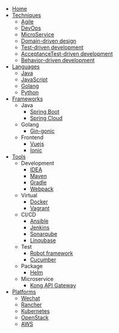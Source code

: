 - [Home](/)
- [Techniques](./contents/techniques/README.md)
  - [Agile](./contents/techniques/agile.md)
  - [DevOps](./contents/techniques/devops.md)
  - [MicroService](./contents/techniques/microservice.md)
  - [Domain-driven design](./contents/techniques/ddd.md)
  - [Test-driven development](./contents/techniques/tdd.md)
  - [AcceptanceTest-driven development](./contents/techniques/atdd.md)
  - [Behavior-driven development](./contents/techniques/bdd.md)
- [Languages](./contents/languages/README.md)
  - [Java](./contents/languages/java.md)
  - [JavaScript](./contents/languages/javascript.md)
  - [Golang](./contents/languages/golang.md)
  - [Python](./contents/languages/python.md)
- [Frameworks](./contents/frameworks/README.md)
  - Java
    - [Spring Boot](./contents/frameworks/spring-boot.md)
    - [Spring Cloud](./contents/frameworks/spring-cloud.md)
  - Golang
    - [Gin-gonic](./contents/frameworks/gin-gonic.md)
  - Frontend
    - [Vuejs](./contents/frameworks/vuejs.md)
    - [Ionic](./contents/frameworks/Ionic.md)
- [Tools](./contents/tools/README.md)
  - Development
    - [IDEA](./contents/tools/idea.md)
    - [Maven](./contents/tools/maven.md)
    - [Gradle](./contents/tools/gradle.md)
    - [Webpack](./contents/tools/webpack.md)
  - Virtual
    - [Docker](./contents/tools/docker.md)
    - [Vagrant](./contents/tools/vagrant.md)
  - CI/CD
    - [Ansible](./contents/tools/ansible.md)
    - [Jenkins](./contents/tools/jenkins.md)
    - [Sonarqube](./contents/tools/sonarqube.md)
    - [Linqubase](./contents/tools/linqubase.md)
  - Test
    - [Robot framework](./contents/tools/robotframework.md)
    - [Cucumber](./contents/tools/cucumber.md)
  - Package
    - [Helm](./contents/tools/helm.md)
  - Microservice
    - [Kong API Gateway](./contents/tools/kong-api-gateway.md)
- [Platforms](./contents/platforms/README.md)
  - [Wechat](./contents/platforms/wechat.md)
  - [Rancher](./contents/platforms/rancher.md)
  - [Kubernetes](./contents/platforms/kubernetes.md)
  - [OpenStack](./contents/platforms/openstack.md)
  - [AWS](./contents/platforms/aws.md)